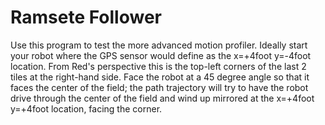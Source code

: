 # Ramsete Follower

Use this program to test the more advanced motion profiler.  Ideally start your robot where the GPS sensor would define as the x=+4foot y=-4foot location.  From Red's perspective this is the top-left corners of the last 2 tiles at the right-hand side.  Face the robot at a 45 degree angle so that it faces the center of the field; the path trajectory will try to have the robot drive through the center of the field and wind up mirrored at the x=+4foot y=+4foot location, facing the corner.